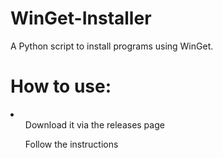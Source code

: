 # WinGet-Installer

A Python script to install programs using WinGet.

# How to use:

<li>
<ol>Download it via the releases page</ol>
<ol>Follow the instructions</ol>
</li>
